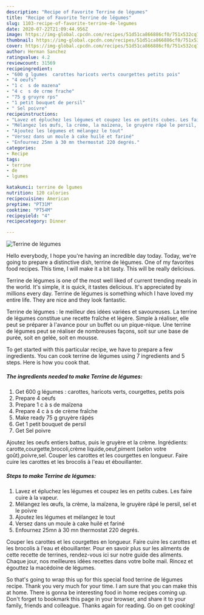 ```yaml
---
description: "Recipe of Favorite Terrine de légumes"
title: "Recipe of Favorite Terrine de légumes"
slug: 1103-recipe-of-favorite-terrine-de-legumes
date: 2020-07-22T21:09:44.956Z
image: https://img-global.cpcdn.com/recipes/51d51ca866886cf0/751x532cq70/terrine-de-legumes-photo-principale-de-la-recette.jpg
thumbnail: https://img-global.cpcdn.com/recipes/51d51ca866886cf0/751x532cq70/terrine-de-legumes-photo-principale-de-la-recette.jpg
cover: https://img-global.cpcdn.com/recipes/51d51ca866886cf0/751x532cq70/terrine-de-legumes-photo-principale-de-la-recette.jpg
author: Herman Sanchez
ratingvalue: 4.2
reviewcount: 31569
recipeingredient:
- "600 g lgumes  carottes haricots verts courgettes petits pois"
- "4 oeufs"
- "1 c  s de mazena"
- "4 c  s de crme frache"
- "75 g gruyre rps"
- "1 petit bouquet de persil"
- " Sel poivre"
recipeinstructions:
- "Lavez et épluchez les légumes et coupez les en petits cubes. Les faire cuire à la vapeur."
- "Mélangez les œufs, la crème, la maïzena, le gruyère râpé le persil, sel et le poivre"
- "Ajoutez les légumes et mélangez le tout"
- "Versez dans un moule à cake huilé et fariné"
- "Enfournez 25mn à 30 mn thermostat 220 degrés."
categories:
- Recipe
tags:
- terrine
- de
- lgumes

katakunci: terrine de lgumes 
nutrition: 120 calories
recipecuisine: American
preptime: "PT31M"
cooktime: "PT54M"
recipeyield: "4"
recipecategory: Dinner

---
```



![Terrine de légumes](https://img-global.cpcdn.com/recipes/51d51ca866886cf0/751x532cq70/terrine-de-legumes-photo-principale-de-la-recette.jpg)

Hello everybody, I hope you're having an incredible day today. Today, we're going to prepare a distinctive dish, terrine de légumes. One of my favorites food recipes. This time, I will make it a bit tasty. This will be really delicious.

Terrine de légumes is one of the most well liked of current trending meals in the world. It's simple, it is quick, it tastes delicious. It's appreciated by millions every day. Terrine de légumes is something which I have loved my entire life. They are nice and they look fantastic.

Terrine de légumes : le meilleur des idées variées et savoureuses. La terrine de légumes constitue une recette fraîche et légère. Simple à réaliser, elle peut se préparer à l&#39;avance pour un buffet ou un pique-nique. Une terrine de légumes peut se réaliser de nombreuses façons, soit sur une base de purée, soit en gelée, soit en mousse.


To get started with this particular recipe, we have to prepare a few ingredients. You can cook terrine de légumes using 7 ingredients and 5 steps. Here is how you cook that.

<!--inarticleads1-->

##### The ingredients needed to make Terrine de légumes:

1. Get 600 g légumes : carottes, haricots verts, courgettes, petits pois
1. Prepare 4 oeufs
1. Prepare 1 c à s de maïzena
1. Prepare 4 c à s de crème fraîche
1. Make ready 75 g gruyère râpés
1. Get 1 petit bouquet de persil
1. Get  Sel poivre


Ajoutez les oeufs entiers battus, puis le gruyère et la crème. Ingrédients: carotte,courgette,brocoli,crème liquide,oeuf,piment (selon votre goût),poivre,sel. Couper les carottes et les courgettes en longueur. Faire cuire les carottes et les brocolis à l&#39;eau et ébouillanter. 

<!--inarticleads2-->

##### Steps to make Terrine de légumes:

1. Lavez et épluchez les légumes et coupez les en petits cubes. Les faire cuire à la vapeur.
1. Mélangez les œufs, la crème, la maïzena, le gruyère râpé le persil, sel et le poivre
1. Ajoutez les légumes et mélangez le tout
1. Versez dans un moule à cake huilé et fariné
1. Enfournez 25mn à 30 mn thermostat 220 degrés.


Couper les carottes et les courgettes en longueur. Faire cuire les carottes et les brocolis à l&#39;eau et ébouillanter. Pour en savoir plus sur les aliments de cette recette de terrines, rendez-vous ici sur notre guide des aliments. Chaque jour, nos meilleures idées recettes dans votre boîte mail. Rincez et égouttez la macédoine de légumes. 

So that's going to wrap this up for this special food terrine de légumes recipe. Thank you very much for your time. I am sure that you can make this at home. There is gonna be interesting food in home recipes coming up. Don't forget to bookmark this page in your browser, and share it to your family, friends and colleague. Thanks again for reading. Go on get cooking!
